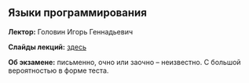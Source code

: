 ## Языки программирования

**Лектор:** Головин Игорь Геннадьевич

**Слайды лекций:** [здесь](https://m.cs.msu.ru/index.php/s/N6FkcmFbxQkS8z9?path=%2F%D0%93%D0%BE%D0%BB%D0%BE%D0%B2%D0%B8%D0%BD%D0%98%D0%93%2F%D0%9B%D0%B5%D0%BA%D1%86%D0%B8%D0%B8-%D0%BF%D0%BE-%D0%BA%D1%83%D1%80%D1%81%D1%83-%D0%AF%D0%B7%D1%8B%D0%BA%D0%B8-%D0%9F%D1%80%D0%BE%D0%B3%D1%80%D0%B0%D0%BC%D0%BC%D0%B8%D1%80%D0%BE%D0%B2%D0%B0%D0%BD%D0%B8%D1%8F-2021)

**Об экзамене:** письменно, очно или заочно – неизвестно. С большой вероятностью в форме теста.